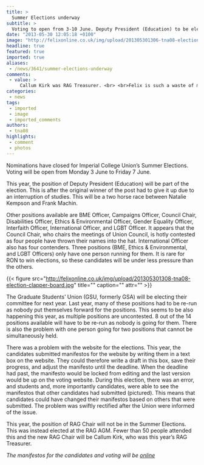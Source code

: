 ```yaml
---
title: >
  Summer Elections underway
subtitle: >
  Voting to open from 3-10 June. Deputy President (Education) to be elected in Summer Elections
date: "2013-05-30 12:05:18 +0100"
image: "http://felixonline.co.uk/img/upload/201305301306-tna08-elections.jpg"
headline: true
featured: true
imported: true
aliases:
 - /news/3641/summer-elections-underway
comments:
 - value: >
     Callum Kirk was RAG Treasurer. <br> <br>Felix is such a waste of money.,What's the problem? Maybe you're so full of angst because you don't know who you are!
categories:
 - news
tags:
 - imported
 - image
 - imported_comments
authors:
 - tna08
highlights:
 - comment
 - photos
---
```


Nominations have closed for Imperial College Union’s Summer Elections. Voting will be open from Monday 3 June to Friday 7 June.

This year, the position of Deputy President (Education) will be part of the election. This is after the original winner of the post had to give it up due to an interruption of studies. This will be a two horse race between Natalie Kempson and Frank Machin.

Other positions available are BME Officer, Campaigns Officer, Council Chair, Disabilities Officer, Ethics & Environmental Officer, Gender Equality Officer, Interfaith Officer, International Officer, and LGBT Officer. It appears that the Council Chair, who chairs the meetings of Union Council, is hotly contested as four people have thrown their names into the hat. International Officer also has four contenders. Three positions (BME, Ethics & Environmental, and LGBT Officers) only have one person running for them. It is rare for RON to win elections, so these candidates will be under less pressure than the others.

{{< figure src="http://felixonline.co.uk/img/upload/201305301308-tna08-election-clapper-board.jpg" title="" caption="" attr="" >}}

The Graduate Students’ Union (GSU, formerly GSA) will be electing their committee for next year. Last year, many of these positions had to be re-run as nobody put themselves forward for the positions. This seems to be also happening this year, as multiple positions are uncontested. 8 out of the 14 positions available will have to be re-run as nobody is going for them. There is also the problem with one person going for two positions that cannot be simultaneously held.

There was a problem with the website for the elections. This year, the candidates submitted manifestos for the website by writing them in a text box on the website. They could therefore write a draft in this box, save their progress, and adjust the manifesto until the deadline. When the deadline had past, the manifesto would be locked from editing and the last version would be up on the voting website. During this election, there was an error, and students and, more importantly candidates, were able to see the manifestos that other candidates had submitted (pictured). This means that candidates could have changed their manifestos based on others that were submitted. The problem was swiftly rectified after the Union were informed of the issue.

This year, the position of RAG Chair will not be in the Summer Elections. This was instead elected at the RAG AGM. Fewer than 50 people attended this and the new RAG Chair will be Callum Kirk, who was this year’s RAG Treasurer.

_The manifestos for the candidates and voting will be [online](https://vote.union.ic.ac.uk/manifestos.php)_
